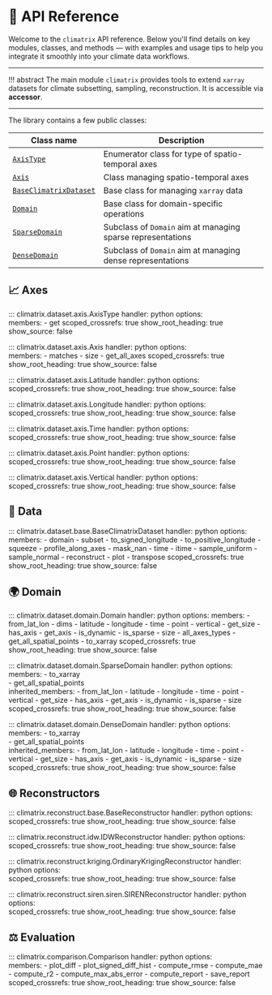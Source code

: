 # 🧪 API Reference

Welcome to the `climatrix` API reference. Below you'll find details on key modules, classes, and methods — with examples and usage tips to help you integrate it smoothly into your climate data workflows.

---

!!! abstract
    The main module `climatrix` provides tools to extend `xarray` datasets for climate subsetting, sampling, reconstruction. It is accessible via **accessor**.

---

The library contains a few public classes:

| Class name | Description |
| -----------| ----------- |
| [`AxisType`](#climatrix.dataset.axis.AxisType) | Enumerator class for type of spatio-temporal axes |
| [`Axis`](#climatrix.dataset.axis.Axis) | Class managing spatio-temporal axes |
| [`BaseClimatrixDataset`](#climatrix.dataset.base.BaseClimatrixDataset) | Base class for managing `xarray` data |
| [`Domain`](#climatrix.dataset.domain.Domain) | Base class for domain-specific operations |
| [`SparseDomain`](#climatrix.dataset.domain.SparseDomain) | Subclass of `Domain` aim at managing sparse representations | 
| [`DenseDomain`](#climatrix.dataset.domain.DenseDomain) |  Subclass of `Domain` aim at managing dense representations | 


## 📈 Axes 

::: climatrix.dataset.axis.AxisType
    handler: python
    options:    
      members:
        - get
      scoped_crossrefs: true
      show_root_heading: true
      show_source: false    

::: climatrix.dataset.axis.Axis
    handler: python
    options:    
      members:
        - matches
        - size
        - get_all_axes
      scoped_crossrefs: true
      show_root_heading: true
      show_source: false  

::: climatrix.dataset.axis.Latitude
    handler: python
    options:    
      scoped_crossrefs: true
      show_root_heading: true
      show_source: false  

::: climatrix.dataset.axis.Longitude
    handler: python
    options:    
      scoped_crossrefs: true
      show_root_heading: true
      show_source: false        

::: climatrix.dataset.axis.Time
    handler: python
    options:    
      scoped_crossrefs: true
      show_root_heading: true
      show_source: false        

::: climatrix.dataset.axis.Point
    handler: python
    options:    
      scoped_crossrefs: true
      show_root_heading: true
      show_source: false  

::: climatrix.dataset.axis.Vertical
    handler: python
    options:    
      scoped_crossrefs: true
      show_root_heading: true
      show_source: false  

## 📇 Data

::: climatrix.dataset.base.BaseClimatrixDataset
    handler: python
    options:
      members:
        - domain
        - subset
        - to_signed_longitude
        - to_positive_longitude
        - squeeze
        - profile_along_axes
        - mask_nan
        - time
        - itime
        - sample_uniform
        - sample_normal
        - reconstruct
        - plot
        - transpose
      scoped_crossrefs: true
      show_root_heading: true
      show_source: false


## 🌍 Domain 

::: climatrix.dataset.domain.Domain
    handler: python
    options:
      members:
        - from_lat_lon
        - dims
        - latitude
        - longitude
        - time
        - point
        - vertical
        - get_size
        - has_axis
        - get_axis
        - is_dynamic
        - is_sparse
        - size
        - all_axes_types
        - get_all_spatial_points
        - to_xarray
      scoped_crossrefs: true
      show_root_heading: true
      show_source: false      


::: climatrix.dataset.domain.SparseDomain
    handler: python
    options:    
      members:
        - to_xarray   
        - get_all_spatial_points       
      inherited_members: 
        - from_lat_lon
        - latitude
        - longitude
        - time
        - point
        - vertical
        - get_size
        - has_axis
        - get_axis
        - is_dynamic
        - is_sparse
        - size
      scoped_crossrefs: true
      show_root_heading: true
      show_source: false      

::: climatrix.dataset.domain.DenseDomain
    handler: python
    options:    
      members:
        - to_xarray   
        - get_all_spatial_points       
      inherited_members: 
        - from_lat_lon
        - latitude
        - longitude
        - time
        - point
        - vertical
        - get_size
        - has_axis
        - get_axis
        - is_dynamic
        - is_sparse
        - size
      scoped_crossrefs: true
      show_root_heading: true
      show_source: false            

## 🌐 Reconstructors

::: climatrix.reconstruct.base.BaseReconstructor
    handler: python
    options:   
      scoped_crossrefs: true 
      show_root_heading: true
      show_source: false   

::: climatrix.reconstruct.idw.IDWReconstructor
    handler: python
    options:   
      scoped_crossrefs: true 
      show_root_heading: true
      show_source: false    

::: climatrix.reconstruct.kriging.OrdinaryKrigingReconstructor
    handler: python
    options:    
      scoped_crossrefs: true
      show_root_heading: true
      show_source: false          

::: climatrix.reconstruct.siren.siren.SIRENReconstructor
    handler: python
    options:    
      scoped_crossrefs: true
      show_root_heading: true
      show_source: false         

## ⚖️ Evaluation

::: climatrix.comparison.Comparison
    handler: python
    options:    
      members:
        - plot_diff
        - plot_signed_diff_hist
        - compute_rmse
        - compute_mae
        - compute_r2
        - compute_max_abs_error
        - compute_report
        - save_report
      scoped_crossrefs: true
      show_root_heading: true
      show_source: false   
